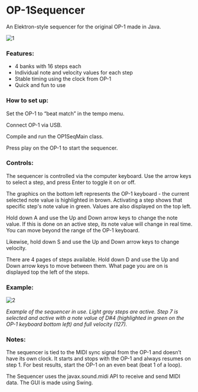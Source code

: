 # OP-1Sequencer

An Elektron-style sequencer for the original OP-1 made in Java. 

![1](https://github.com/chr-hall/OP-1Sequencer/assets/117752515/1ecbf4cd-3d03-4d1d-9fcb-44da12d542e2)

### Features:
- 4 banks with 16 steps each
- Individual note and velocity values for each step
- Stable timing using the clock from OP-1
- Quick and fun to use


### How to set up:
Set the OP-1 to “beat match” in the tempo menu.

Connect OP-1 via USB. 

Compile and run the OP1SeqMain class. 

Press play on the OP-1 to start the sequencer.


### Controls:


The sequencer is controlled via the computer keyboard. Use the arrow keys to select a step, and press Enter to toggle it on or off. 

The graphics on the bottom left represents the OP-1 keyboard - the current selected note value is highlighted in brown. Activating a step shows that specific step's note value in green. Values are also displayed on the top left. 

Hold down A and use the Up and Down arrow keys to change the note value. If this is done on an active step, its note value will change in real time. You can move beyond the range of the OP-1 keyboard. 

Likewise, hold down S and use the Up and Down arrow keys to change velocity.


There are 4 pages of steps available. Hold down D and use the Up and Down arrow keys to move between them. What page you are on is displayed top the left of the steps.  

### Example:
![2](https://github.com/chr-hall/OP-1Sequencer/assets/117752515/096331e1-89ec-4332-a15d-e75b40053a14)

_Example of the sequencer in use. Light gray steps are active. Step 7 is selected and active with a note value of D#4 (highlighted in green on the OP-1 keyboard bottom left) and full velocity (127)._

### Notes:

The sequencer is tied to the MIDI sync signal from the OP-1 and doesn’t have its own clock. It starts and stops with the OP-1 and always resumes on step 1. For best results, start the OP-1 on an even beat (beat 1 of a loop).

The Sequencer uses the javax.sound.midi API to receive and send MIDI data. The GUI is made using Swing. 
